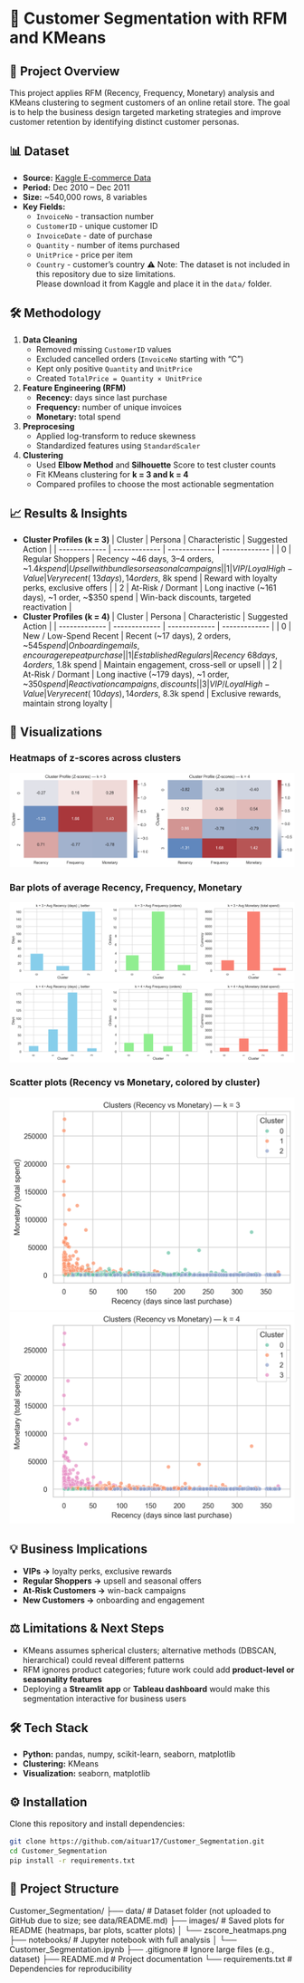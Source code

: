 # 🛒 Customer Segmentation with RFM and KMeans

## 📌 Project Overview
This project applies RFM (Recency, Frequency, Monetary) analysis and KMeans clustering to segment customers of an online retail store. The goal is to help the business design targeted marketing strategies and improve customer retention by identifying distinct customer personas.

## 📊 Dataset
- **Source:** [Kaggle E-commerce Data](https://www.kaggle.com/datasets/carrie1/ecommerce-data)
- **Period:** Dec 2010 – Dec 2011
- **Size:** ~540,000 rows, 8 variables
- **Key Fields:**
  - `InvoiceNo` - transaction number
  - `CustomerID` - unique customer ID
  - `InvoiceDate` - date of purchase
  - `Quantity` - number of items purchased
  - `UnitPrice` - price per item
  - `Country` - customer’s country
⚠️ Note: The dataset is not included in this repository due to size limitations.  
Please download it from Kaggle and place it in the `data/` folder.

## 🛠️ Methodology
1. **Data Cleaning**
    - Removed missing `CustomerID` values
    - Excluded cancelled orders (`InvoiceNo` starting with “C”)
    - Kept only positive `Quantity` and `UnitPrice`
    - Created `TotalPrice = Quantity × UnitPrice`
2. **Feature Engineering (RFM)**
    - **Recency:** days since last purchase
    - **Frequency:** number of unique invoices
    - **Monetary:** total spend
3. **Preprocesing**
    - Applied log-transform to reduce skewness
    - Standardized features using `StandardScaler`
4. **Clustering**
    - Used **Elbow Method** and **Silhouette** Score to test cluster counts
    - Fit KMeans clustering for **k = 3 and k = 4**
    - Compared profiles to choose the most actionable segmentation

## 📈 Results & Insights
- **Cluster Profiles (k = 3)**
    | Cluster  | Persona | Characteristic  | Suggested Action |
    | ------------- | ------------- | ------------- | ------------- |
    | 0  | Regular Shoppers  | Recency ~46 days, 3–4 orders, ~$1.4k spend  | Upsell with bundles or seasonal campaigns  |
    | 1  | VIP / Loyal High-Value  | Very recent (~13 days), 14 orders, ~$8k spend  | Reward with loyalty perks, exclusive offers  |
    | 2  | At-Risk / Dormant  | Long inactive (~161 days), ~1 order, ~$350 spend  | Win-back discounts, targeted reactivation  |
- **Cluster Profiles (k = 4)**
    | Cluster  | Persona | Characteristic  | Suggested Action |
    | ------------- | ------------- | ------------- | ------------- |
    | 0  | New / Low-Spend Recent  | Recent (~17 days), 2 orders, ~$545 spend  | Onboarding emails, encourage repeat purchase  |
    | 1  | Established Regulars  | Recency ~68 days, 4 orders, ~$1.8k spend  | Maintain engagement, cross-sell or upsell  |
    | 2  | At-Risk / Dormant  | Long inactive (~179 days), ~1 order, ~$350 spend  | Reactivation campaigns, discounts  |
    | 3  | VIP / Loyal High-Value  | Very recent (~10 days), 14 orders, ~$8.3k spend  | Exclusive rewards, maintain strong loyalty  |

## 🔹 Visualizations
### Heatmaps of z-scores across clusters
![Heatmap](images/zscore_heatmaps.png)

### Bar plots of average Recency, Frequency, Monetary
![Barplot_k3](images/barplots_k3.png)
![Barplot_k4](images/barplots_k4.png)

### Scatter plots (Recency vs Monetary, colored by cluster)
![Scatter_k3](images/scatter_k3.png)
![Scatter_k4](images/scatter_k4.png)

## 💡 Business Implications
- **VIPs →** loyalty perks, exclusive rewards
- **Regular Shoppers →** upsell and seasonal offers
- **At-Risk Customers →** win-back campaigns
- **New Customers →** onboarding and engagement

## ⚖️ Limitations & Next Steps
- KMeans assumes spherical clusters; alternative methods (DBSCAN, hierarchical) could reveal different patterns
- RFM ignores product categories; future work could add **product-level or seasonality features**
- Deploying a **Streamlit app** or **Tableau dashboard** would make this segmentation interactive for business users

## 🛠️ Tech Stack
- **Python:** pandas, numpy, scikit-learn, seaborn, matplotlib
- **Clustering:** KMeans
- **Visualization:** seaborn, matplotlib

## ⚙️ Installation
Clone this repository and install dependencies:

```bash
git clone https://github.com/aituar17/Customer_Segmentation.git
cd Customer_Segmentation
pip install -r requirements.txt
```
## 📂 Project Structure
Customer_Segmentation/
├── data/ # Dataset folder (not uploaded to GitHub due to size; see data/README.md)
├── images/ # Saved plots for README (heatmaps, bar plots, scatter plots)
│ └── zscore_heatmaps.png
├── notebooks/ # Jupyter notebook with full analysis
│ └── Customer_Segmentation.ipynb
├── .gitignore # Ignore large files (e.g., dataset)
├── README.md # Project documentation
└── requirements.txt # Dependencies for reproducibility

